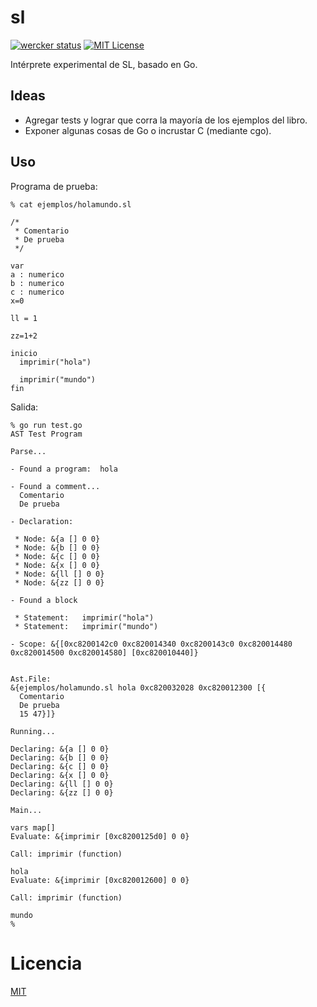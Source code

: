 # sl

[![wercker status](https://app.wercker.com/status/2b1d6102e8ba50ad9f74131c030f04fe/s "wercker status")](https://app.wercker.com/project/bykey/2b1d6102e8ba50ad9f74131c030f04fe)
[![MIT License][license-image]][license-url]

Intérprete experimental de SL, basado en Go.

## Ideas

* Agregar tests y lograr que corra la mayoría de los ejemplos del libro.
* Exponer algunas cosas de Go o incrustar C (mediante cgo).

## Uso

Programa de prueba:

```
% cat ejemplos/holamundo.sl

/*
 * Comentario
 * De prueba
 */

var
a : numerico
b : numerico
c : numerico
x=0

ll = 1

zz=1+2

inicio
  imprimir("hola")

  imprimir("mundo")
fin
```

Salida:

```
% go run test.go
AST Test Program

Parse...

- Found a program:  hola

- Found a comment...
  Comentario
  De prueba

- Declaration:

 * Node: &{a [] 0 0}
 * Node: &{b [] 0 0}
 * Node: &{c [] 0 0}
 * Node: &{x [] 0 0}
 * Node: &{ll [] 0 0}
 * Node: &{zz [] 0 0}

- Found a block

 * Statement:   imprimir("hola")
 * Statement:   imprimir("mundo")

- Scope: &{[0xc8200142c0 0xc820014340 0xc8200143c0 0xc820014480 0xc820014500 0xc820014580] [0xc820010440]}


Ast.File:
&{ejemplos/holamundo.sl hola 0xc820032028 0xc820012300 [{
  Comentario
  De prueba
  15 47}]}

Running...

Declaring: &{a [] 0 0}
Declaring: &{b [] 0 0}
Declaring: &{c [] 0 0}
Declaring: &{x [] 0 0}
Declaring: &{ll [] 0 0}
Declaring: &{zz [] 0 0}

Main...

vars map[]
Evaluate: &{imprimir [0xc8200125d0] 0 0}

Call: imprimir (function)

hola
Evaluate: &{imprimir [0xc820012600] 0 0}

Call: imprimir (function)

mundo
%
```

# Licencia

[MIT](https://github.com/matiasinsaurralde/sl/blob/master/LICENSE)

[license-url]: https://github.com/matiasinsaurralde/sl/blob/master/LICENSE
[license-image]: http://img.shields.io/badge/license-MIT-blue.svg?style=flat

